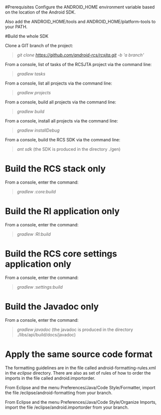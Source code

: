 #Prerequisites
Configure the ANDROID_HOME environment variable based on the location of the Android SDK. 

Also add the ANDROID_HOME/tools and ANDROID_HOME/platform-tools to your PATH. 

#Build the whole SDK

Clone a GIT branch of the project:
> _git clone https://github.com/android-rcs/rcsjta.git -b 'a branch'_

From a console, list of tasks of the RCSJTA project via the command line:
> _gradlew tasks_

From a console, list all projects via the command line:
> _gradlew projects_

From a console, build all projects via the command line:
> _gradlew build_

From a console, install all projects via the command line:
> _gradlew installDebug_

From a console, build the RCS SDK via the command line:
> _ant sdk_ (the SDK is produced in the directory ./gen)

# Build the RCS stack only

From a console, enter the command:
> _gradlew :core:build_

# Build the RI application only

From a console, enter the command:
> _gradlew :RI:build_

# Build the RCS core settings application only

From a console, enter the command:
> _gradlew :settings:build_

# Build the Javadoc only
From a console, enter the command:
> _gradlew javadoc_ (the javadoc is produced in the directory ./libs/api/build/docs/javadoc)

# Apply the same source code format #

The formatting guidelines are in the file called android-formatting-rules.xml in the _eclipse_ directory. There are also as set of rules of how to order the imports in the file called android.importorder.

From Eclipse and the menu Preferences/Java/Code Style/Formatter, import the file /eclipse/android-formatting from your branch.

From Eclipse and the menu Preferences/Java/Code Style/Organize Imports, import the file /eclipse/android.importorder from your branch.

